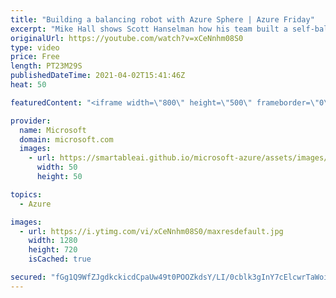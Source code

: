 ```yaml
---
title: "Building a balancing robot with Azure Sphere | Azure Friday"
excerpt: "Mike Hall shows Scott Hanselman how his team built a self-balancing robot using Azure Sphere and Azure RTOS that can be controlled and updated remotely from Azure IoT Central. In addition, the robot supports deferred updates for the OS and applications, which ensures the robot is in a safe position before"
originalUrl: https://youtube.com/watch?v=xCeNnhm08S0
type: video
price: Free
length: PT23M29S
publishedDateTime: 2021-04-02T15:41:46Z
heat: 50

featuredContent: "<iframe width=\"800\" height=\"500\" frameborder=\"0\" src=\"https://www.youtube.com/embed/xCeNnhm08S0\" allow=\"accelerometer; autoplay; encrypted-media; gyroscope; picture-in-picture\" allowfullscreen></iframe>"

provider:
  name: Microsoft
  domain: microsoft.com
  images:
    - url: https://smartableai.github.io/microsoft-azure/assets/images/organizations/microsoft.com-50x50.jpg
      width: 50
      height: 50

topics:
  - Azure

images:
  - url: https://i.ytimg.com/vi/xCeNnhm08S0/maxresdefault.jpg
    width: 1280
    height: 720
    isCached: true

secured: "fGg1Q9WfZJgdkckicdCpaUw49t0POOZkdsY/LI/0cblk3gInY7cElcwrTaWoiaZxBEYJvT3RVkR3nXG6LRQq4uVqLu3+zTrKcGFmkhCsaf7AiExaOZ48yuKMtQ8vXljgfmqVJoLJ2Gi6aT7QVklo2pbVgmmQHC37I2ZxAb5yLcqI9WEJnUVyZcVZWx5nGxwqmaB1JA/+Z2FtwNvJnacFdRlb12pjrKj2dDwuCNiZzjRux3U0/wZyxgngllnNWZaPqI/kZkj0Ckih5vzVcRI6YeVhzCBx7+eKIOH0DXFpYQlmrzD9jErgiN78xIhxvL6OxVxSdcfoiYcQAr3cYMpx756PpwjPZePoF3hBW7H+waTghhpFwBuKJf7LONT0mqRxeAP3O6rimHvKXPO/lEB5go52a2Cyb/+Ot6ez2V76C3k=;Tpv6DRJYx5/p+hmo9gJ6Og=="
---
```


